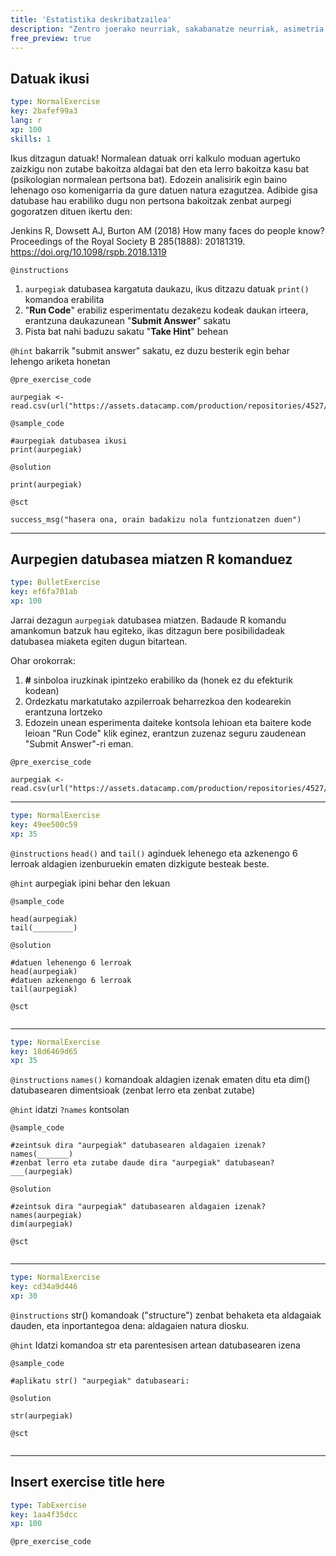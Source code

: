 ```yaml
---
title: 'Estatistika deskribatzailea'
description: "Zentro joerako neurriak, sakabanatze neurriak, asimetria, eta kurtosi neurriak\n"
free_preview: true
---
```


## Datuak ikusi

```yaml
type: NormalExercise
key: 2bafef99a3
lang: r
xp: 100
skills: 1
```

Ikus ditzagun datuak! Normalean datuak orri kalkulo moduan agertuko zaizkigu non zutabe bakoitza aldagai bat den eta lerro bakoitza kasu bat (psikologian normalean pertsona bat). Edozein analisirik egin baino lehenago oso komenigarria da gure datuen natura ezagutzea. Adibide gisa datubase hau erabiliko dugu non pertsona bakoitzak zenbat aurpegi gogoratzen dituen ikertu den:

Jenkins R, Dowsett AJ, Burton AM (2018) How many faces do people know? Proceedings of the Royal Society B 285(1888): 20181319. https://doi.org/10.1098/rspb.2018.1319

`@instructions`
1. `aurpegiak` datubasea kargatuta daukazu, ikus ditzazu datuak `print()` komandoa erabilita
2. "**Run Code**" erabiliz esperimentatu dezakezu kodeak daukan irteera, erantzuna daukazunean "**Submit Answer**" sakatu
3. Pista bat nahi baduzu sakatu "**Take Hint**" behean

`@hint`
bakarrik "submit answer" sakatu, ez duzu besterik egin behar lehengo ariketa honetan

`@pre_exercise_code`
```{r}
aurpegiak <- read.csv(url("https://assets.datacamp.com/production/repositories/4527/datasets/748592c9843be0a0c488e28c86dab3691814e629/aurpegiak.csv"))
```

`@sample_code`
```{r}
#aurpegiak datubasea ikusi
print(aurpegiak)
```

`@solution`
```{r}
print(aurpegiak)
```

`@sct`
```{r}
success_msg("hasera ona, orain badakizu nola funtzionatzen duen")
```

---

## Aurpegien datubasea miatzen R komanduez

```yaml
type: BulletExercise
key: ef6fa701ab
xp: 100
```

Jarrai dezagun `aurpegiak` datubasea miatzen. Badaude R komandu amankomun batzuk hau egiteko, ikas ditzagun bere posibilidadeak datubasea miaketa egiten dugun bitartean.

Ohar orokorrak:

1. **#** sinboloa iruzkinak ipintzeko erabiliko da (honek ez du efekturik kodean)
2. Ordezkatu markatutako azpilerroak beharrezkoa den kodearekin erantzuna lortzeko
3. Edozein unean esperimenta daiteke kontsola lehioan eta baitere kode leioan "Run Code" klik eginez, erantzun zuzenaz seguru zaudenean "Submit Answer"-ri eman.

`@pre_exercise_code`
```{r}
aurpegiak <- read.csv(url("https://assets.datacamp.com/production/repositories/4527/datasets/748592c9843be0a0c488e28c86dab3691814e629/aurpegiak.csv"))
```

***

```yaml
type: NormalExercise
key: 49ee500c59
xp: 35
```

`@instructions`
`head()` and `tail()` aginduek lehenego eta azkenengo 6 lerroak aldagien izenburuekin ematen dizkigute besteak beste.

`@hint`
aurpegiak ipini behar den lekuan

`@sample_code`
```{r}
head(aurpegiak)
tail(_________)
```

`@solution`
```{r}
#datuen lehenengo 6 lerroak
head(aurpegiak)
#datuen azkenengo 6 lerroak
tail(aurpegiak)
```

`@sct`
```{r}

```

***

```yaml
type: NormalExercise
key: 18d6469d65
xp: 35
```

`@instructions`
`names()` komandoak aldagien izenak ematen ditu eta dim() datubasearen dimentsioak (zenbat lerro eta zenbat zutabe)

`@hint`
idatzi `?names` kontsolan

`@sample_code`
```{r}
#zeintsuk dira "aurpegiak" datubasearen aldagaien izenak?
names(_______)
#zenbat lerro eta zutabe daude dira "aurpegiak" datubasean?
___(aurpegiak)
```

`@solution`
```{r}
#zeintsuk dira "aurpegiak" datubasearen aldagaien izenak?
names(aurpegiak)
dim(aurpegiak)
```

`@sct`
```{r}

```

***

```yaml
type: NormalExercise
key: cd34a9d446
xp: 30
```

`@instructions`
str() komandoak ("structure") zenbat behaketa eta aldagaiak dauden, eta inportantegoa dena: aldagaien natura diosku.

`@hint`
Idatzi komandoa str eta parentesisen artean datubasearen izena

`@sample_code`
```{r}
#aplikatu str() "aurpegiak" datubaseari:

```

`@solution`
```{r}
str(aurpegiak)
```

`@sct`
```{r}

```

---

## Insert exercise title here

```yaml
type: TabExercise
key: 1aa4f35dcc
xp: 100
```



`@pre_exercise_code`
```{r}

```
